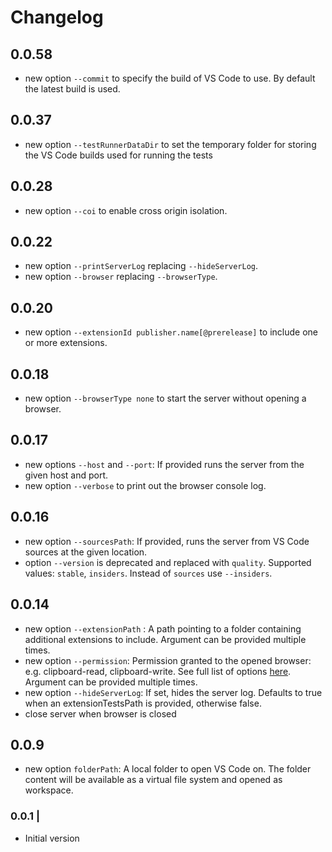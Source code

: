 # Changelog
## 0.0.58
 * new option `--commit` to specify the build of VS Code to use. By default the latest build is used.

## 0.0.37
 * new option `--testRunnerDataDir` to set the temporary folder for storing the VS Code builds used for running the tests

## 0.0.28
 * new option `--coi` to enable cross origin isolation.

## 0.0.22
 * new option `--printServerLog` replacing `--hideServerLog`.
 * new option `--browser` replacing `--browserType`.

## 0.0.20
 * new option `--extensionId publisher.name[@prerelease]` to include one or more extensions.

## 0.0.18
 * new option `--browserType none` to start the server without opening a browser.

## 0.0.17
 * new options `--host` and `--port`: If provided runs the server from the given host and port.
 * new option `--verbose` to print out the browser console log.

## 0.0.16
 * new option `--sourcesPath`: If provided, runs the server from VS Code sources at the given location.
 * option `--version` is deprecated and replaced with `quality`. Supported values: `stable`, `insiders`. Instead of `sources` use `--insiders`.

## 0.0.14
 * new option `--extensionPath` : A path pointing to a folder containing additional extensions to include. Argument can be provided multiple times.
 * new option `--permission`: Permission granted to the opened browser: e.g. clipboard-read, clipboard-write. See full list of options [here](https://playwright.dev/docs/1.14/emulation#permissions). Argument can be provided multiple times.
 * new option `--hideServerLog`: If set, hides the server log. Defaults to true when an extensionTestsPath is provided, otherwise false.
 * close server when browser is closed

## 0.0.9

 * new option `folderPath`:	A local folder to open VS Code on. The folder content will be available as a virtual file system and opened as workspace.


### 0.0.1 |

- Initial version


